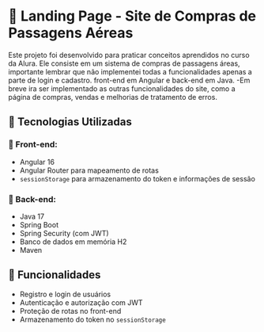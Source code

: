 # 🛫 Landing Page - Site de Compras de Passagens Aéreas

Este projeto foi desenvolvido para praticar conceitos aprendidos no curso da Alura. Ele consiste em um sistema  de compras de passagens áreas, importante lembrar que não implementei todas a funcionalidades apenas a parte de login e cadastro. front-end em Angular e back-end em Java.
-Em breve ira ser implementado as outras funcionalidades do site, como a página de compras, vendas e melhorias de tratamento de erros.

## 🚀 Tecnologias Utilizadas

### 🔹 Front-end:
- Angular 16
- Angular Router para mapeamento de rotas
- `sessionStorage` para armazenamento do token e informações de sessão


### 🔹 Back-end:
- Java 17
- Spring Boot
- Spring Security (com JWT)
- Banco de dados em memória H2
- Maven

## 📜 Funcionalidades

- Registro e login de usuários
- Autenticação e autorização com JWT
- Proteção de rotas no front-end
- Armazenamento do token no `sessionStorage`



